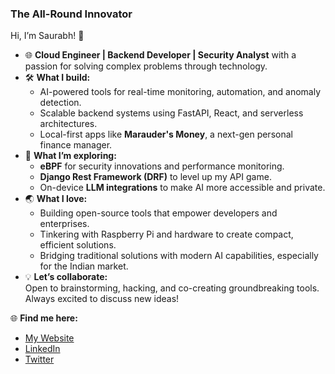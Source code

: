 ### **The All-Round Innovator**  
Hi, I’m Saurabh! 🚀  
- 🌐 **Cloud Engineer | Backend Developer | Security Analyst** with a passion for solving complex problems through technology.  
- 🛠️ **What I build:**  
  - AI-powered tools for real-time monitoring, automation, and anomaly detection.  
  - Scalable backend systems using FastAPI, React, and serverless architectures.  
  - Local-first apps like **Marauder's Money**, a next-gen personal finance manager.  
- 🌱 **What I’m exploring:**  
  - **eBPF** for security innovations and performance monitoring.  
  - **Django Rest Framework (DRF)** to level up my API game.  
  - On-device **LLM integrations** to make AI more accessible and private.  
- 🌏 **What I love:**  
  - Building open-source tools that empower developers and enterprises.  
  - Tinkering with Raspberry Pi and hardware to create compact, efficient solutions.  
  - Bridging traditional solutions with modern AI capabilities, especially for the Indian market.  
- 💡 **Let’s collaborate:**  
  Open to brainstorming, hacking, and co-creating groundbreaking tools. Always excited to discuss new ideas!  

🌐 **Find me here:**  
- [My Website](https://saurabhn.com)  
- [LinkedIn](https://www.linkedin.com/in/saurabhnandedkar/)  
- [Twitter](https://twitter.com/saurabhn)  

